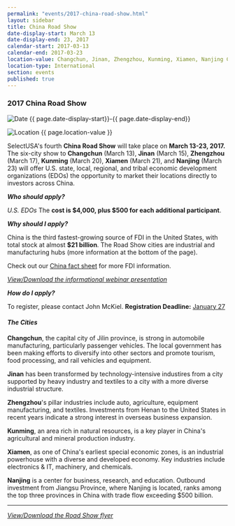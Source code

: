 ```yaml
---
permalink: "events/2017-china-road-show.html"
layout: sidebar
title: China Road Show
date-display-start: March 13
date-display-end: 23, 2017
calendar-start: 2017-03-13
calendar-end: 2017-03-23
location-value: Changchun, Jinan, Zhengzhou, Kunming, Xiamen, Nanjing China
location-type: International
section: events
published: true
---
```


### 2017 China Road Show

![Date](https://google.github.io/material-design-icons/action/svg/design/ic_event_24px.svg "Date") {{ page.date-display-start}}-{{ page.date-display-end}}

![Location](http://google.github.io/material-design-icons/social/svg/design/ic_location_city_24px.svg "Location") {{ page.location-value }}

SelectUSA's fourth **China Road Show** will take place on **March 13-23, 2017.** The six-city show to **Changchun** (March 13), **Jinan** (March 15), **Zhengzhou** (March 17), **Kunming** (March 20), **Xiamen** (March 21), and **Nanjing** (March 23) will offer U.S. state, local, regional, and tribal economic development organizations (EDOs) the opportunity to market their locations directly to investors across China.


_**Who should apply?**_

_U.S. EDOs_
The **cost is $4,000, plus $500 for each additional participant**.


_**Why should I apply?**_

China is the third fastest-growing source of FDI in the United States, with total stock at almost **$21 billion**. The Road Show cities are industrial and manufacturing hubs (more information at the bottom of the page). 

Check out our [China fact sheet](https://www.selectusa.gov/country-fact-sheet/China) for more FDI information. 

[_View/Download the informational webinar presentation_](https://wwww.selectusa.gov/conference-calls/2017-China-Road-Show-webinar-presentation)

_**How do I apply?**_

To register, please contact John McKiel. **Registration Deadline:** <u><bold>January 27</bold></u>


#### _The Cities_

**Changchun**, the capital city of Jilin province, is strong in automobile manufacturing,  particularly  passenger  vehicles.  The  local  government has been making efforts to diversify into other sectors and promote tourism, food processing, and rail vehicles and equipment.

**Jinan** has been transformed by technology-intensive industires from a city supported by heavy industry and textiles to a city with a more diverse industrial structure.

**Zhengzhou**'s pillar industries include auto, agriculture, equipment manufacturing, and textiles.  Investments from Henan to the United States in recent years indicate a strong interest in overseas business expansion.  

**Kunming**, an area rich in natural resources, is a key player in China's agricultural and mineral production industry.

**Xiamen**, as one of China's earliest special economic zones, is an industrial powerhouse with a diverse and developed economy.  Key industries include electronics & IT, machinery, and chemicals.

**Nanjing** is a center for business, research, and education.  Outbound investment from Jiangsu Province, where Nanjing is located, ranks among the top three provinces in China with trade flow exceeding $500 billion.  

---

[_View/Download the Road Show flyer_](https://www.selectusa.gov/flyers/2017-China-Road-Show-flyer)
